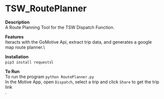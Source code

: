# TSW_RoutePlanner

**Description**\
A Route Planning Tool for the TSW Dispatch Function.

**Features**\
Iteracts with the GoMotive Api, extract trip data, and generates a google map route planner.\

**Installation**\
`pip3 install requests`\

**To Run**\
To run the program `python RoutePlanner.py`\
In the Motive App, open `Dispatch`, select a trip and click `Share` to get the trip link\
.


